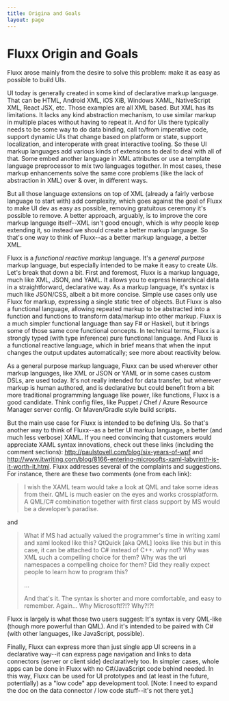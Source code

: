 ```yaml
---
title: Origina and Goals
layout: page
---
```



Fluxx Origin and Goals
=======

Fluxx arose mainly from the desire to solve this problem: make it as easy as possible to build UIs.

UI today is generally created in some kind of declarative markup language. That can be HTML, Android XML, iOS XiB,
Windows XAML, NativeScript XML, React JSX, etc.  Those examples are all XML based. But XML has its limitations. It lacks any kind
abstraction mechanism, to use similar markup in multiple places without having to repeat it.  And for UIs there typically needs to be some way
to do data binding, call to/from imperative code, support dynamic UIs that change based on platform or state, support localization, and
interoperate with great interactive tooling. So these UI markup languages add various kinds of extensions to deal to deal with all of that. 
Some embed another language in XML attributes or use a template language preprocessor to mix two languages together.  In most cases, these
markup enhancements solve the same core problems (like the lack of abstraction in XML) over & over, in different ways.  

But all those language extensions on top of XML (already a fairly verbose language to start with) add complexity, which goes against the goal of Fluxx
to make UI dev as easy as possible, removing gratuitous ceremony it's possible to remove. 
A better approach, arguably, is to improve the core markup language itself--XML isn't good enough, which is why people keep extending it,
so instead we should create a better markup language.  So that's one way to think of Fluxx--as a better markup language, a better XML.

Fluxx is a *functional* *reactive* *markup* language.  It's a *general purpose* markup language, but especially
intended to be make it easy to create *UIs*. Let's break that down a bit. First and foremost, Fluxx is a markup language, 
much like XML, JSON, and YAML.  It allows you to express hierarchical data in a straightforward, declarative
way. As a markup language, it's syntax is much like JSON/CSS, albeit a bit more concise. Simple use
cases only use Fluxx for markup, expressing a single static tree of objects. But Fluxx is also a functional
language, allowing repeated markup to be abstracted into a function and functions to transform data/markup
into other markup. Fluxx is a much simpler functional language than say F# or Haskell, but it brings
some of those same core functional concepts. In technical terms, Fluxx is a strongly typed (with type inference)
pure functional language. And Fluxx is a functional reactive language, which in brief means that when the input
changes the output updates automatically; see more about reactivity below.

As a general purpose markup language, Fluxx can be used wherever other markup languages, like XML or JSON or YAML or in some cases custom DSLs,
are used today. It's not really intended for data transfer, but wherever markup is human authored, and is declarative but could benefit from a bit more
traditional programming language like power, like functions, Fluxx is a good candidate.  Think config files, like Puppet / Chef / Azure Resource
Manager server config. Or Maven/Gradle style build scripts.

But the main use case for Fluxx is intended to be defining UIs.  So that's another way to think of Fluxx--as a better UI markup language, a better
(and much less verbose) XAML.  If you need convincing that customers would appreciate XAML syntax innovations, check out these links (including
the comment sections): http://paulstovell.com/blog/six-years-of-wpf and http://www.itwriting.com/blog/8166-entering-microsofts-xaml-labyrinth-is-it-worth-it.html.  Fluxx addresses several of the complaints and suggestions.  For instance, there are these two comments (one from each link):
> I wish the XAML team would take a look at QML and take some ideas from their. QML is much easier on the eyes and works crossplatform.
> A QML/C# combination together with first class support by MS would be a developer’s paradise.

and 
> What if MS had actually valued the programmer's time in writing xaml and xaml looked like this? QtQuick [aka QML] looks like this but in this case, it can be attached to C# instead of C++.
> why not? Why was XML such a compelling choice for them? Why was the uri namespaces a compelling choice for them? Did they really expect people to learn how to program this?
>
> ...
>
> And that's it. The syntax is shorter and more comfortable, and easy to remember. Again... Why Microsoft!?!? Why?!?!

Fluxx is largely is what those two users suggest: It's syntax is very QML-like (though more powerful than QML).  And it's intended to be paired
with C# (with other languages, like JavaScript, possible).

Finally, Fluxx can express more than just single app UI screens in a declarative way--it can express page navigation and links to data connectors
(server or client side) declaratively too.  In simpler cases, whole apps can be done in Fluxx with no C#/JavaScript code behind needed.
In this way, Fluxx can be used for UI prototypes and (at least in the future, potentially) as a "low code" app development tool.  [Note: I need to
expand the doc on the data connector / low code stuff--it's not there yet.] 
